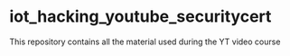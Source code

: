 # iot_hacking_youtube_securitycert
This repository contains all the material used during the YT video course
